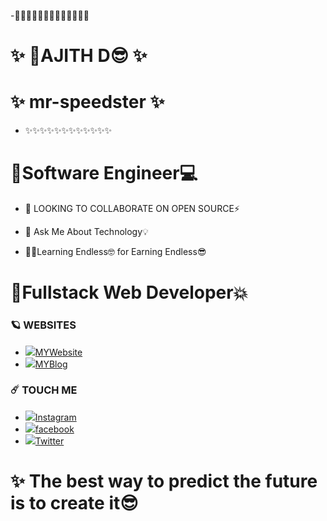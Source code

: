 
-🌈✨✨✨✨✨✨✨✨✨✨✨✨
# ✨   🌟AJITH D😎        ✨
# ✨   mr-speedster       ✨
- ✨✨✨✨✨✨✨✨✨✨✨✨
#  🌈Software Engineer💻

- 🔭 LOOKING TO COLLABORATE ON OPEN SOURCE⚡️

- 💬 Ask Me About Technology💡

- 🧑‍💻Learning Endless🤓 for Earning Endless😎

# 🌈Fullstack Web Developer💥


### 🪐 WEBSITES
* <img src="https://img.icons8.com/nolan/17/world-of-warcraft.png"/>[MYWebsite](http://ajith.lovestoblog.com/)
* <img src="https://img.icons8.com/nolan/17/world-of-warcraft.png"/>[MYBlog](http://ajithditto.blogspot.com/)
  
### ☄️ TOUCH ME
* <img src="https://img.icons8.com/clouds/25/000000/instagram-new--v2.png"/>[Instagram](https://www.instagram.com/mr_s_p_e_e_d_s_t_e_r/)
* <img src="https://img.icons8.com/clouds/25/000000/instagram-new--v2.png"/>[facebook](https://www.facebook.com/profile.php?id=100037743652992/)
* <img src="https://img.icons8.com/clouds/25/000000/instagram-new--v2.png"/>[Twitter](https://twitter.com/AjithD47448694/)


# ✨ The best way to predict the future is to create it😎
